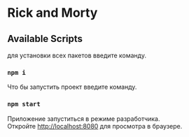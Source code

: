 # Rick and Morty

## Available Scripts

для установки всех пакетов введите команду.

### `npm i`

Что бы запустить проект введите команду.

### `npm start`

Приложение запуститься в режиме разработчика.\
Откройте [http://localhost:8080](http://localhost:8080) для просмотра в браузере.
